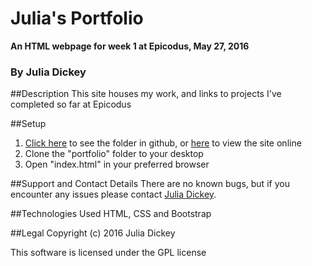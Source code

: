 # **Julia's Portfolio**

**An HTML webpage for week 1 at Epicodus, May 27, 2016**

### By Julia Dickey

##Description
This site houses my work, and links to projects I've completed so far at Epicodus

##Setup
1. [Click here](https://github.com/JuliaDickey/portfolio) to see the folder in github, or [here](http://juliadickey.github.io/portfolio/ ) to view the site online
2. Clone the "portfolio" folder to your desktop
3. Open "index.html" in your preferred browser

##Support and Contact Details
There are no known bugs, but if you encounter any issues please contact [Julia Dickey](http://www.juliadickey.com).

##Technologies Used
HTML, CSS and Bootstrap

##Legal
Copyright (c) 2016 Julia Dickey

This software is licensed under the GPL license
